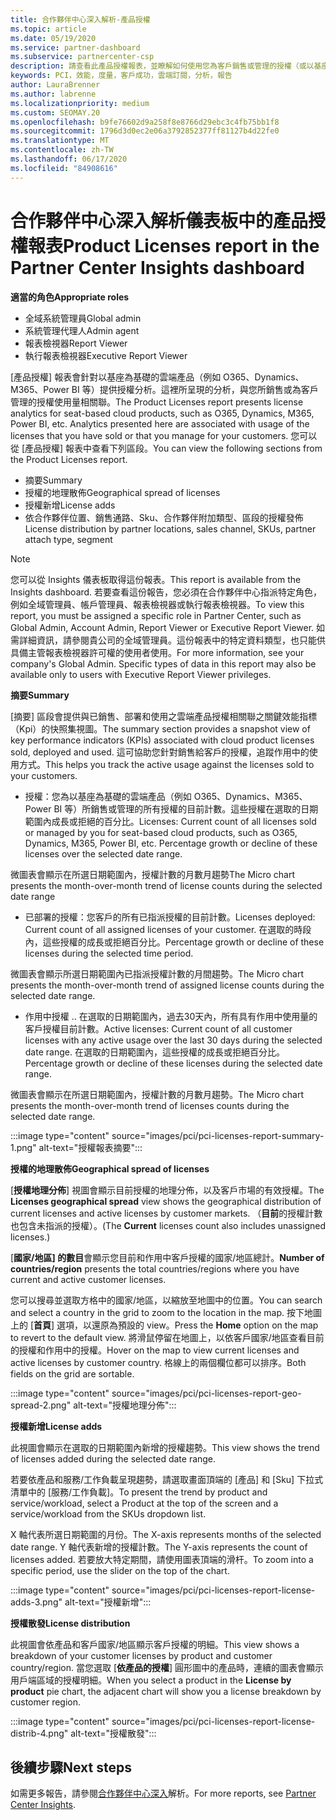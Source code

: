 ```yaml
---
title: 合作夥伴中心深入解析-產品授權
ms.topic: article
ms.date: 05/19/2020
ms.service: partner-dashboard
ms.subservice: partnercenter-csp
description: 請查看此產品授權報表，並瞭解如何使用您為客戶銷售或管理的授權（或以基座為基礎）雲端產品來進行改善。
keywords: PCI，效能，度量，客戶成功，雲端訂閱，分析，報告
author: LauraBrenner
ms.author: labrenne
ms.localizationpriority: medium
ms.custom: SEOMAY.20
ms.openlocfilehash: b9fe76602d9a258f8e8766d29ebc3c4fb75bb1f8
ms.sourcegitcommit: 1796d3d0ec2e06a3792852377ff81127b4d22fe0
ms.translationtype: MT
ms.contentlocale: zh-TW
ms.lasthandoff: 06/17/2020
ms.locfileid: "84908616"
---
```

# <a name="product-licenses-report-in-the-partner-center-insights-dashboard"></a><span data-ttu-id="a4544-104">合作夥伴中心深入解析儀表板中的產品授權報表</span><span class="sxs-lookup"><span data-stu-id="a4544-104">Product Licenses report in the Partner Center Insights dashboard</span></span>

<span data-ttu-id="a4544-105">**適當的角色**</span><span class="sxs-lookup"><span data-stu-id="a4544-105">**Appropriate roles**</span></span>
- <span data-ttu-id="a4544-106">全域系統管理員</span><span class="sxs-lookup"><span data-stu-id="a4544-106">Global admin</span></span>
- <span data-ttu-id="a4544-107">系統管理代理人</span><span class="sxs-lookup"><span data-stu-id="a4544-107">Admin agent</span></span>
- <span data-ttu-id="a4544-108">報表檢視器</span><span class="sxs-lookup"><span data-stu-id="a4544-108">Report Viewer</span></span>
- <span data-ttu-id="a4544-109">執行報表檢視器</span><span class="sxs-lookup"><span data-stu-id="a4544-109">Executive Report Viewer</span></span>

<span data-ttu-id="a4544-110">[產品授權] 報表會針對以基座為基礎的雲端產品（例如 O365、Dynamics、M365、Power BI 等）提供授權分析。這裡所呈現的分析，與您所銷售或為客戶管理的授權使用量相關聯。</span><span class="sxs-lookup"><span data-stu-id="a4544-110">The Product Licenses report presents license analytics for seat-based cloud products, such as O365, Dynamics, M365, Power BI, etc. Analytics presented here are associated with usage of the licenses that you have sold or that you manage for your customers.</span></span> <span data-ttu-id="a4544-111">您可以從 [產品授權] 報表中查看下列區段。</span><span class="sxs-lookup"><span data-stu-id="a4544-111">You can view the following sections from the Product Licenses report.</span></span>

- <span data-ttu-id="a4544-112">摘要</span><span class="sxs-lookup"><span data-stu-id="a4544-112">Summary</span></span>
- <span data-ttu-id="a4544-113">授權的地理散佈</span><span class="sxs-lookup"><span data-stu-id="a4544-113">Geographical spread of licenses</span></span>
- <span data-ttu-id="a4544-114">授權新增</span><span class="sxs-lookup"><span data-stu-id="a4544-114">License adds</span></span>
- <span data-ttu-id="a4544-115">依合作夥伴位置、銷售通路、Sku、合作夥伴附加類型、區段的授權發佈</span><span class="sxs-lookup"><span data-stu-id="a4544-115">License distribution by partner locations, sales channel, SKUs, partner attach type, segment</span></span>

 > [!NOTE]
 > <span data-ttu-id="a4544-116">您可以從 Insights 儀表板取得這份報表。</span><span class="sxs-lookup"><span data-stu-id="a4544-116">This report is available from the Insights dashboard.</span></span> <span data-ttu-id="a4544-117">若要查看這份報告，您必須在合作夥伴中心指派特定角色，例如全域管理員、帳戶管理員、報表檢視器或執行報表檢視器。</span><span class="sxs-lookup"><span data-stu-id="a4544-117">To view this report, you must be assigned a specific role in Partner Center, such as Global Admin, Account Admin, Report Viewer or Executive Report Viewer.</span></span> <span data-ttu-id="a4544-118">如需詳細資訊，請參閱貴公司的全域管理員。這份報表中的特定資料類型，也只能供具備主管報表檢視器許可權的使用者使用。</span><span class="sxs-lookup"><span data-stu-id="a4544-118">For more information, see your company's Global Admin. Specific types of data in this report may also be available only to users with Executive Report Viewer privileges.</span></span>

<span data-ttu-id="a4544-119">**摘要**</span><span class="sxs-lookup"><span data-stu-id="a4544-119">**Summary**</span></span>

<span data-ttu-id="a4544-120">[摘要] 區段會提供與已銷售、部署和使用之雲端產品授權相關聯之關鍵效能指標（Kpi）的快照集視圖。</span><span class="sxs-lookup"><span data-stu-id="a4544-120">The summary section provides a snapshot view of key performance indicators (KPIs) associated with cloud product licenses sold, deployed and used.</span></span> <span data-ttu-id="a4544-121">這可協助您針對銷售給客戶的授權，追蹤作用中的使用方式。</span><span class="sxs-lookup"><span data-stu-id="a4544-121">This helps you track the active usage against the licenses sold to your customers.</span></span>

- <span data-ttu-id="a4544-122">授權：您為以基座為基礎的雲端產品（例如 O365、Dynamics、M365、Power BI 等）所銷售或管理的所有授權的目前計數。這些授權在選取的日期範圍內成長或拒絕的百分比。</span><span class="sxs-lookup"><span data-stu-id="a4544-122">Licenses: Current count of all licenses sold or managed by you for seat-based cloud products, such as O365, Dynamics, M365, Power BI, etc. Percentage growth or decline of these licenses over the selected date range.</span></span>

<span data-ttu-id="a4544-123">微圖表會顯示在所選日期範圍內，授權計數的月數月趨勢</span><span class="sxs-lookup"><span data-stu-id="a4544-123">The Micro chart presents the month-over-month trend of license counts during the selected date range</span></span>

- <span data-ttu-id="a4544-124">已部署的授權：您客戶的所有已指派授權的目前計數。</span><span class="sxs-lookup"><span data-stu-id="a4544-124">Licenses deployed: Current count of all assigned licenses of your customer.</span></span>
<span data-ttu-id="a4544-125">在選取的時段內，這些授權的成長或拒絕百分比。</span><span class="sxs-lookup"><span data-stu-id="a4544-125">Percentage growth or decline of these licenses during the selected time period.</span></span>

<span data-ttu-id="a4544-126">微圖表會顯示所選日期範圍內已指派授權計數的月間趨勢。</span><span class="sxs-lookup"><span data-stu-id="a4544-126">The Micro chart presents the month-over-month trend of assigned license counts during the selected date range.</span></span>

- <span data-ttu-id="a4544-127">作用中授權 .. 在選取的日期範圍內，過去30天內，所有具有作用中使用量的客戶授權目前計數。</span><span class="sxs-lookup"><span data-stu-id="a4544-127">Active licenses: Current count of all customer licenses with any active usage over the last 30 days during the selected date range.</span></span>
<span data-ttu-id="a4544-128">在選取的日期範圍內，這些授權的成長或拒絕百分比。</span><span class="sxs-lookup"><span data-stu-id="a4544-128">Percentage growth or decline of these licenses during the selected date range.</span></span>

<span data-ttu-id="a4544-129">微圖表會顯示在所選日期範圍內，授權計數的月數月趨勢。</span><span class="sxs-lookup"><span data-stu-id="a4544-129">The Micro chart presents the month-over-month trend of licenses counts during the selected date range.</span></span>

:::image type="content" source="images/pci/pci-licenses-report-summary-1.png" alt-text="授權報表摘要":::

<span data-ttu-id="a4544-131">**授權的地理散佈**</span><span class="sxs-lookup"><span data-stu-id="a4544-131">**Geographical spread of licenses**</span></span>

<span data-ttu-id="a4544-132">[**授權地理分佈**] 視圖會顯示目前授權的地理分佈，以及客戶市場的有效授權。</span><span class="sxs-lookup"><span data-stu-id="a4544-132">The **Licenses geographical spread** view shows the geographical distribution of current licenses and active licenses by customer markets.</span></span> <span data-ttu-id="a4544-133">（**目前**的授權計數也包含未指派的授權）。</span><span class="sxs-lookup"><span data-stu-id="a4544-133">(The **Current** licenses count also includes unassigned licenses.)</span></span>

<span data-ttu-id="a4544-134">[**國家/地區] 的數目**會顯示您目前和作用中客戶授權的國家/地區總計。</span><span class="sxs-lookup"><span data-stu-id="a4544-134">**Number of countries/region** presents the total countries/regions where you have current and active customer licenses.</span></span>

<span data-ttu-id="a4544-135">您可以搜尋並選取方格中的國家/地區，以縮放至地圖中的位置。</span><span class="sxs-lookup"><span data-stu-id="a4544-135">You can search and select a country in the grid to zoom to the location in the map.</span></span> <span data-ttu-id="a4544-136">按下地圖上的 [**首頁**] 選項，以還原為預設的 view。</span><span class="sxs-lookup"><span data-stu-id="a4544-136">Press the **Home** option on the map to revert to the default view.</span></span> <span data-ttu-id="a4544-137">將滑鼠停留在地圖上，以依客戶國家/地區查看目前的授權和作用中的授權。</span><span class="sxs-lookup"><span data-stu-id="a4544-137">Hover on the map to view current licenses and active licenses by customer country.</span></span> <span data-ttu-id="a4544-138">格線上的兩個欄位都可以排序。</span><span class="sxs-lookup"><span data-stu-id="a4544-138">Both fields on the grid are sortable.</span></span>

:::image type="content" source="images/pci/pci-licenses-report-geo-spread-2.png" alt-text="授權地理分佈":::

<span data-ttu-id="a4544-140">**授權新增**</span><span class="sxs-lookup"><span data-stu-id="a4544-140">**License adds**</span></span>

<span data-ttu-id="a4544-141">此視圖會顯示在選取的日期範圍內新增的授權趨勢。</span><span class="sxs-lookup"><span data-stu-id="a4544-141">This view shows the trend of licenses added during the selected date range.</span></span> 

<span data-ttu-id="a4544-142">若要依產品和服務/工作負載呈現趨勢，請選取畫面頂端的 [產品] 和 [Sku] 下拉式清單中的 [服務/工作負載]。</span><span class="sxs-lookup"><span data-stu-id="a4544-142">To present the trend by product and service/workload, select a Product at the top of the screen and a service/workload from the SKUs dropdown list.</span></span>

<span data-ttu-id="a4544-143">X 軸代表所選日期範圍的月份。</span><span class="sxs-lookup"><span data-stu-id="a4544-143">The X-axis represents months of the selected date range.</span></span> <span data-ttu-id="a4544-144">Y 軸代表新增的授權計數。</span><span class="sxs-lookup"><span data-stu-id="a4544-144">The Y-axis represents the count of licenses added.</span></span> <span data-ttu-id="a4544-145">若要放大特定期間，請使用圖表頂端的滑杆。</span><span class="sxs-lookup"><span data-stu-id="a4544-145">To zoom into a specific period, use the slider on the top of the chart.</span></span>

:::image type="content" source="images/pci/pci-licenses-report-license-adds-3.png" alt-text="授權新增":::

<span data-ttu-id="a4544-147">**授權散發**</span><span class="sxs-lookup"><span data-stu-id="a4544-147">**License distribution**</span></span>

<span data-ttu-id="a4544-148">此視圖會依產品和客戶國家/地區顯示客戶授權的明細。</span><span class="sxs-lookup"><span data-stu-id="a4544-148">This view shows a breakdown of your customer licenses by product and customer country/region.</span></span> <span data-ttu-id="a4544-149">當您選取 [**依產品的授權**] 圓形圖中的產品時，連續的圖表會顯示用戶端區域的授權明細。</span><span class="sxs-lookup"><span data-stu-id="a4544-149">When you select a product in the **License by product** pie chart, the adjacent chart will show you a license breakdown by customer region.</span></span>

:::image type="content" source="images/pci/pci-licenses-report-license-distrib-4.png" alt-text="授權散發":::

## <a name="next-steps"></a><span data-ttu-id="a4544-151">後續步驟</span><span class="sxs-lookup"><span data-stu-id="a4544-151">Next steps</span></span>

<span data-ttu-id="a4544-152">如需更多報告，請參閱[合作夥伴中心深入](partner-center-insights.md)解析。</span><span class="sxs-lookup"><span data-stu-id="a4544-152">For more reports, see [Partner Center Insights](partner-center-insights.md).</span></span>
